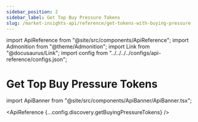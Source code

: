 ```yaml
---
sidebar_position: 2
sidebar_label: Get Top Buy Pressure Tokens
slug: /market-insights-api/reference/get-tokens-with-buying-pressure
---
```


import ApiReference from "@site/src/components/ApiReference";
import Admonition from "@theme/Admonition";
import Link from "@docusaurus/Link";
import config from "../../../../configs/api-reference/configs.json";

# Get Top Buy Pressure Tokens

import ApiBanner from "@site/src/components/ApiBanner/ApiBanner.tsx";

<ApiBanner />

<ApiReference {...config.discovery.getBuyingPressureTokens} />
